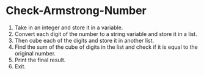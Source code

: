 # Check-Armstrong-Number
1. Take in an integer and store it in a variable.
2. Convert each digit of the number to a string variable and store it in a list.
3. Then cube each of the digits and store it in another list.
4. Find the sum of the cube of digits in the list and check if it is equal to the original number.
5. Print the final result.
6. Exit.
